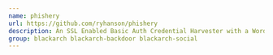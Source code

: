 ```yaml
---
name: phishery
url: https://github.com/ryhanson/phishery
description: An SSL Enabled Basic Auth Credential Harvester with a Word Document Template URL Injector.
group: blackarch blackarch-backdoor blackarch-social
---
```

